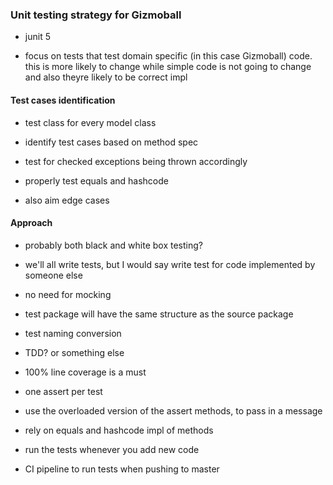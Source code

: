 ### Unit testing strategy for Gizmoball

- junit 5 

- focus on tests that test domain specific (in this case Gizmoball) code. 
this is more likely to change while simple code is not going
to change and also theyre likely to be correct impl

#### Test cases identification

- test class for every model class

- identify test cases based on method spec

- test for checked exceptions being thrown accordingly

- properly test equals and hashcode

- also aim edge cases

#### Approach

- probably both black and white box testing?

- we'll all write tests, but I would say write test for 
code implemented by someone else

- no need for mocking 

- test package will have the same structure as the source package

- test naming conversion 

- TDD? or something else

- 100% line coverage is a must

- one assert per test

- use the overloaded version of the assert methods, to pass in a message 

- rely on equals and hashcode impl of methods

- run the tests whenever you add new code

- CI pipeline to run tests when pushing to master


